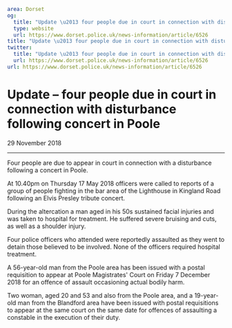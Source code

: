 ```yaml
area: Dorset
og:
  title: "Update \u2013 four people due in court in connection with disturbance following concert in Poole"
  type: website
  url: https://www.dorset.police.uk/news-information/article/6526
title: "Update \u2013 four people due in court in connection with disturbance following concert in Poole |"
twitter:
  title: "Update \u2013 four people due in court in connection with disturbance following concert in Poole"
  url: https://www.dorset.police.uk/news-information/article/6526
url: https://www.dorset.police.uk/news-information/article/6526
```

# Update – four people due in court in connection with disturbance following concert in Poole

29 November 2018

* * *

Four people are due to appear in court in connection with a disturbance following a concert in Poole.

At 10.40pm on Thursday 17 May 2018 officers were called to reports of a group of people fighting in the bar area of the Lighthouse in Kingland Road following an Elvis Presley tribute concert.

During the altercation a man aged in his 50s sustained facial injuries and was taken to hospital for treatment. He suffered severe bruising and cuts, as well as a shoulder injury.

Four police officers who attended were reportedly assaulted as they went to detain those believed to be involved. None of the officers required hospital treatment.

A 56-year-old man from the Poole area has been issued with a postal requisition to appear at Poole Magistrates' Court on Friday 7 December 2018 for an offence of assault occasioning actual bodily harm.

Two woman, aged 20 and 53 and also from the Poole area, and a 19-year-old man from the Blandford area have been issued with postal requisitions to appear at the same court on the same date for offences of assaulting a constable in the execution of their duty.
